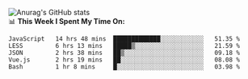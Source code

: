 
![Anurag's GitHub stats](https://github-readme-stats.vercel.app/api?username=supergczh&show_icons=true&theme=radical)
<br />
📊 **This Week I Spent My Time On:**

<!--START_SECTION:waka-->
```text
JavaScript   14 hrs 48 mins  █████████████░░░░░░░░░░░░   51.35 % 
LESS         6 hrs 13 mins   █████▒░░░░░░░░░░░░░░░░░░░   21.59 % 
JSON         2 hrs 38 mins   ██▒░░░░░░░░░░░░░░░░░░░░░░   09.18 % 
Vue.js       2 hrs 19 mins   ██░░░░░░░░░░░░░░░░░░░░░░░   08.08 % 
Bash         1 hr 8 mins     █░░░░░░░░░░░░░░░░░░░░░░░░   03.98 % 
```
<!--END_SECTION:waka-->
